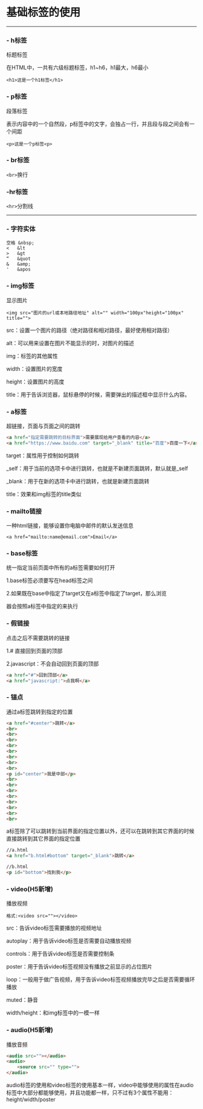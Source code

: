 # 基础标签的使用

---

### - h标签

标题标签

在HTML中，一共有六级标题标签，h1~h6，h1最大，h6最小

``<h1>这是⼀个h1标签</h1>``

### - p标签

段落标签

表示内容中的一个自然段，p标签中的文字，会独占一行，并且段与段之间会有⼀个间距

``<p>这是一个p标签<p>``

### - br标签

``<br>``换行



### **-hr**标签

``<hr>``分割线

---



### **-** 字符实体

```
空格 &nbsp;
<	&lt
>	&gt
“	&quot
&	&amp;
'	&apos
```

### - img标签

显示图片

``<img src="图片的url或本地路径地址" alt="" width="100px"height="100px" title="">``

src：设置一个图片的路径（绝对路径和相对路径，最好使用相对路径）

alt：可以用来设置在图片不能显示的时，对图片的描述

img：标签的其他属性

width：设置图片的宽度

height：设置图片的高度

title：用于告诉浏览器，鼠标悬停的时候，需要弹出的描述框中显示什么内容。

### - a标签

超链接，页面与页面之间的跳转

```html
<a href="指定需要跳转的⽬标界⾯">需要展现给用户查看的内容</a>
<a href="https://www.baidu.com" target="_blank" title="百度">百度⼀下</a>
```

target：属性用于控制如何跳转

\_self：用于当前的选项卡中进行跳转，也就是不新建页面跳转，默认就是_self

\_blank：用于在新的选项卡中进行跳转，也就是新建页面跳转

title：效果和img标签的title类似

###  - mailto链接

⼀种html链接，能够设置你电脑中邮件的默认发送信息

``<a href="mailto:name@email.com">Email</a>``

### - base标签

统⼀指定当前页面中所有的a标签需要如何打开

1.base标签必须要写在head标签之间

2.如果既在base中指定了target又在a标签中指定了target，那么浏览

器会按照a标签中指定的来执行

### - 假链接

点击之后不需要跳转的链接

1.# 直接回到页面的顶部

2.javascript：不会自动回到页面的顶部

```html
<a href="#">回到顶部</a>
<a href="javascript:">点我啊</a>
```

### **-**  锚点

通过a标签跳转到指定的位置

```html
<a href="#center">跳转</a>
<br>
<br>
<br>
<br>
<br>
<br>
<br>
<br>
<p id="center">我是中部</p>
<br>
<br>
<br>
<br>
<br>
<br>
<br>
<br>
```

a标签除了可以跳转到当前界面的指定位置以外，还可以在跳转到其它界面的时候直接跳转到其它界面的指定位置

```html
//a.html
<a href="b.html#bottom" target="_blank">跳转</a>
```

```html
//b.html
<p id="bottom">找到我</p>
```

### - video(H5新增)

播放视频

``格式:<video src=""></video>``

src：告诉video标签需要播放的视频地址

autoplay：用于告诉video标签是否需要自动播放视频

controls：用于告诉video标签是否需要控制条

poster：用于告诉video标签视频没有播放之前显示的占位图片

loop：一般用于做广告视频，用于告诉video标签视频播放完毕之后是否需要循环播放

muted：静音

width/height：和img标签中的⼀模⼀样

### - audio(H5新增)

播放音频

```html
<audio src=""></audio>
<audio>
	<source src="" type="">
</audio>
```

audio标签的使用和video标签的使用基本⼀样，video中能够使用的属性在audio标签中大部分都能够使用，并且功能都⼀样，只不过有3个属性不能用：height/width/poster

